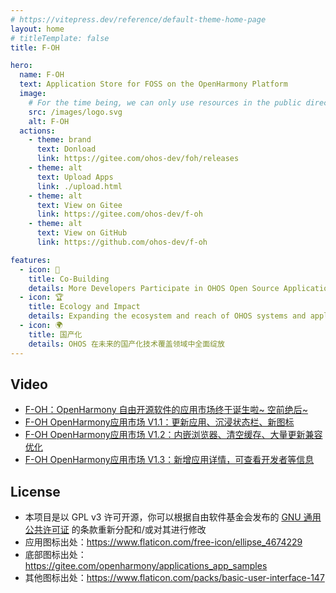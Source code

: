 ```yaml
---
# https://vitepress.dev/reference/default-theme-home-page
layout: home
# titleTemplate: false
title: F-OH

hero:
  name: F-OH
  text: Application Store for FOSS on the OpenHarmony Platform
  image:
    # For the time being, we can only use resources in the public directory
    src: /images/logo.svg
    alt: F-OH
  actions:
    - theme: brand
      text: Donload
      link: https://gitee.com/ohos-dev/foh/releases
    - theme: alt
      text: Upload Apps
      link: ./upload.html
    - theme: alt
      text: View on Gitee
      link: https://gitee.com/ohos-dev/f-oh
    - theme: alt
      text: View on GitHub
      link: https://github.com/ohos-dev/f-oh

features:
  - icon: 🚄
    title: Co-Building
    details: More Developers Participate in OHOS Open Source Application Co-Building
  - icon: 🏆
    title: Ecology and Impact
    details: Expanding the ecosystem and reach of OHOS systems and applications
  - icon: 🌍
    title: 国产化
    details: OHOS 在未来的国产化技术覆盖领域中全面绽放
---
```


<script setup lang="ts">
  import Home from '@@/project/f-oh/Home.vue'
</script>

<Home />

<!-- 由于 home 布局没有 Markdown 的样式，所以要手动添加一个样式 -->
<div class="vp-doc external-link-icon-enabled container">

## Video

- [F-OH：OpenHarmony 自由开源软件的应用市场终于诞生啦~ 空前绝后~](https://www.bilibili.com/video/BV1dM411N7CG)
- [F-OH OpenHarmony应用市场 V1.1：更新应用、沉浸状态栏、新图标](https://www.bilibili.com/video/BV1ig4y1u7dD)
- [F-OH OpenHarmony应用市场 V1.2：内嵌浏览器、清空缓存、大量更新兼容优化](https://www.bilibili.com/video/BV1LP411S79y)
- [F-OH OpenHarmony应用市场 V1.3：新增应用详情，可查看开发者等信息](https://www.bilibili.com/video/BV1Th4y1Z7sm)

## License

- 本项目是以 GPL v3 许可开源，你可以根据自由软件基金会发布的 [GNU 通用公共许可证](https://www.gnu.org/licenses/gpl.html) 的条款重新分配和/或对其进行修改
- 应用图标出处：<https://www.flaticon.com/free-icon/ellipse_4674229>
- 底部图标出处：<https://gitee.com/openharmony/applications_app_samples>
- 其他图标出处：<https://www.flaticon.com/packs/basic-user-interface-147>

</div>
